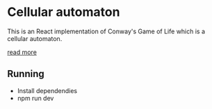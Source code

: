 # Cellular automaton

This is an React implementation of Conway's Game of Life which is a cellular automaton.

[read more](https://en.wikipedia.org/wiki/Conway%27s_Game_of_Life)

## Running

- Install dependendies
- npm run dev
